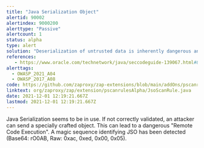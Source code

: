 ```yaml
---
title: "Java Serialization Object"
alertid: 90002
alertindex: 9000200
alerttype: "Passive"
alertcount: 1
status: alpha
type: alert
solution: "Deserialization of untrusted data is inherently dangerous and should be avoided."
references:
   - https://www.oracle.com/technetwork/java/seccodeguide-139067.html#8
alerttags: 
  - OWASP_2021_A04
  - OWASP_2017_A08
code: https://github.com/zaproxy/zap-extensions/blob/main/addOns/pscanrulesAlpha/src/main/java/org/zaproxy/zap/extension/pscanrulesAlpha/JsoScanRule.java
linktext: org/zaproxy/zap/extension/pscanrulesAlpha/JsoScanRule.java
date: 2021-12-01 12:19:21.667Z
lastmod: 2021-12-01 12:19:21.667Z
---
```

Java Serialization seems to be in use. If not correctly validated, an attacker can send a specially crafted object. This can lead to a dangerous "Remote Code Execution". A magic sequence identifying JSO has been detected (Base64: rO0AB, Raw: 0xac, 0xed, 0x00, 0x05).
